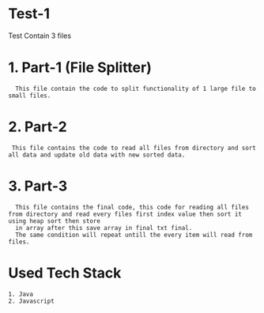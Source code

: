 # Test-1
Test Contain 3 files

# 1. Part-1 (File Splitter)
      This file contain the code to split functionality of 1 large file to small files.
      
# 2. Part-2 
     This file contains the code to read all files from directory and sort all data and update old data with new sorted data.

# 3. Part-3
      This file contains the final code, this code for reading all files from directory and read every files first index value then sort it using heap sort then store
      in array after this save array in final txt final.
      The same condition will repeat untill the every item will read from files.
      
      
 # Used Tech Stack
    1. Java
    2. Javascript
    
